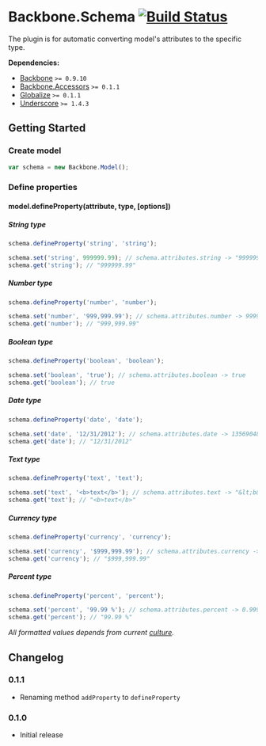 [lnk]: https://travis-ci.org/DreamTheater/Backbone.Schema
[img]: https://secure.travis-ci.org/DreamTheater/Backbone.Schema.png

# Backbone.Schema [![Build Status][img]][lnk]
The plugin is for automatic converting model's attributes to the specific type.

**Dependencies:**

  - [Backbone](https://github.com/documentcloud/backbone) `>= 0.9.10`
  - [Backbone.Accessors](https://github.com/DreamTheater/Backbone.Accessors) `>= 0.1.1`
  - [Globalize](https://github.com/jquery/globalize) `>= 0.1.1`
  - [Underscore](https://github.com/documentcloud/underscore) `>= 1.4.3`

## Getting Started
### Create model
```js
var schema = new Backbone.Model();
```

### Define properties
#### model.defineProperty(attribute, type, [options])
##### String type
```js
schema.defineProperty('string', 'string');

schema.set('string', 999999.99); // schema.attributes.string -> "999999.99"
schema.get('string'); // "999999.99"
```

##### Number type
```js
schema.defineProperty('number', 'number');

schema.set('number', '999,999.99'); // schema.attributes.number -> 999999.99
schema.get('number'); // "999,999.99"
```

##### Boolean type
```js
schema.defineProperty('boolean', 'boolean');

schema.set('boolean', 'true'); // schema.attributes.boolean -> true
schema.get('boolean'); // true
```

##### Date type
```js
schema.defineProperty('date', 'date');

schema.set('date', '12/31/2012'); // schema.attributes.date -> 1356904800000
schema.get('date'); // "12/31/2012"
```

##### Text type
```js
schema.defineProperty('text', 'text');

schema.set('text', '<b>text</b>'); // schema.attributes.text -> "&lt;b&gt;text&lt;&#x2F;b&gt;"
schema.get('text'); // "<b>text</b>"
```

##### Currency type
```js
schema.defineProperty('currency', 'currency');

schema.set('currency', '$999,999.99'); // schema.attributes.currency -> 999999.99
schema.get('currency'); // "$999,999.99"
```

##### Percent type
```js
schema.defineProperty('percent', 'percent');

schema.set('percent', '99.99 %'); // schema.attributes.percent -> 0.9999
schema.get('percent'); // "99.99 %"
```

*All formatted values depends from current [culture](https://github.com/jquery/globalize#culture).*

## Changelog
### 0.1.1
  - Renaming method `addProperty` to `defineProperty`

### 0.1.0
  - Initial release
